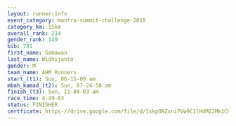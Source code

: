 ```yaml
---
layout: runner-info 
event_category: mantra-summit-challenge-2019 
category_km: 15km 
overall_rank: 214
gender_rank: 149
bib: 781
first_name: Gamawan
last_name: Widhijanto
gender: M
team_name: AHM Runners
start_(t1): Sun, 06-15-00 am
mbah_kamad_(t2): Sun, 07-24-58 am
finish_(t3): Sun, 11-04-03 am
race_time: 4-49-03
status: FINISHER
certficate: https-//drive.google.com/file/d/1skpONZxni7Vw9C1lHdMZJMk1CGAO7qQZ/view?usp=sharing
---
```

